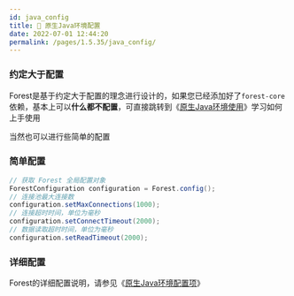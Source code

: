 ```yaml
---
id: java_config
title: 📐 原生Java环境配置
date: 2022-07-01 12:44:20
permalink: /pages/1.5.35/java_config/
---
```


### 约定大于配置

Forest是基于约定大于配置的理念进行设计的，如果您已经添加好了`forest-core`依赖，基本上可以<b>什么都不配置</b>，可直接跳转到《[原生Java环境使用](/pages/1.5.35/java_usage/)》学习如何上手使用

当然也可以进行些简单的配置

### 简单配置

```java
// 获取 Forest 全局配置对象
ForestConfiguration configuration = Forest.config();
// 连接池最大连接数
configuration.setMaxConnections(1000);
// 连接超时时间，单位为毫秒
configuration.setConnectTimeout(2000);
// 数据读取超时时间，单位为毫秒
configuration.setReadTimeout(2000);
```

### 详细配置

Forest的详细配置说明，请参见《[原生Java环境配置项](/pages/1.5.35/java_config_items/)》
